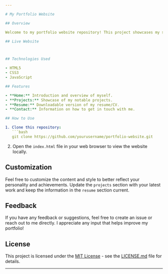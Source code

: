 ```yaml
---

# My Portfolio Website

## Overview

Welcome to my portfolio website repository! This project showcases my skills, projects, and experiences. The purpose of this website is to provide visitors with an overview of who I am as a professional and the work I've done.

## Live Website



## Technologies Used

- HTML5
- CSS3
- JavaScript

## Features

- **Home:** Introduction and overview of myself.
- **Projects:** Showcase of my notable projects.
- **Resume:** Downloadable version of my resume/CV.
- **Contact:** Information on how to get in touch with me.

## How to Use

1. Clone this repository:
   ```bash
   git clone https://github.com/yourusername/portfolio-website.git
   ```

2. Open the `index.html` file in your web browser to view the website locally.

## Customization

Feel free to customize the content and style to better reflect your personality and achievements. Update the `projects` section with your latest work and keep the information in the `resume` section current.

## Feedback

If you have any feedback or suggestions, feel free to create an issue or reach out to me directly. I appreciate any input that helps improve my portfolio!

## License

This project is licensed under the [MIT License](LICENSE.md) - see the [LICENSE.md](LICENSE.md) file for details.

---
```

